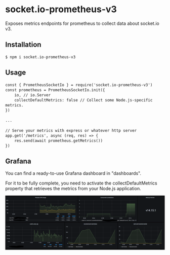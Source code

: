 # socket.io-prometheus-v3

Exposes metrics endpoints for prometheus to collect data about socket.io v3.

## Installation
```
$ npm i socket.io-prometheus-v3
```

## Usage 
```
const { PrometheusSocketIo } = require('socket.io-prometheus-v3')
const prometheus = PrometheusSocketIo.init({ 
    io, // io.Server
    collectDefaultMetrics: false // Collect some Node.js-specific metrics.
})

...

// Serve your metrics with express or whatever http server
app.get('/metrics', async (req, res) => {
    res.send(await prometheus.getMetrics())
}) 
```

## Grafana
You can find a ready-to-use Grafana dashboard in "dashboards". 

For it to be fully complete, you need to activate the collectDefaultMetrics property that retrieves the metrics from your Node.js application.

![dashboard grafana](docs/dashboard.png)
